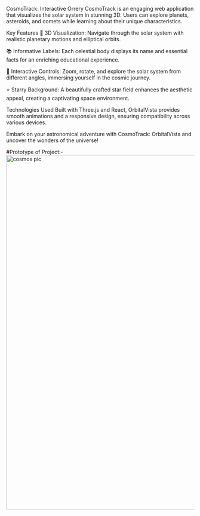 CosmoTrack:  Interactive Orrery
CosmoTrack is an engaging web application that visualizes the solar system in stunning 3D. Users can explore planets, asteroids, and comets while learning about their unique characteristics.

Key Features
🌌 3D Visualization:
Navigate through the solar system with realistic planetary motions and elliptical orbits.

📚 Informative Labels:
Each celestial body displays its name and essential facts for an enriching educational experience.

🔄 Interactive Controls:
Zoom, rotate, and explore the solar system from different angles, immersing yourself in the cosmic journey.

⭐ Starry Background:
A beautifully crafted star field enhances the aesthetic appeal, creating a captivating space environment.

Technologies Used
Built with Three.js and React, OrbitalVista provides smooth animations and a responsive design, ensuring compatibility across various devices.

Embark on your astronomical adventure with CosmoTrack: OrbitalVista and uncover the wonders of the universe!

#Prototype of Project:- <img width="950" alt="cosmos pic" src="https://github.com/user-attachments/assets/5dbf9b45-3a9c-4eee-9c5f-c70a3a641445">

